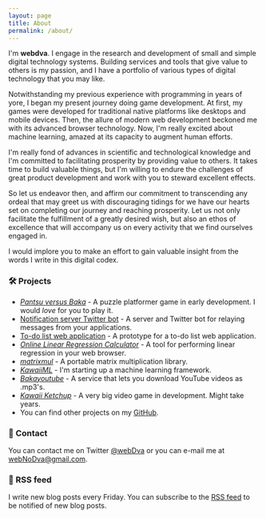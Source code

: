 ```yaml
---
layout: page
title: About
permalink: /about/
---
```


I'm **webdva**. I engage in the research and development of small and simple digital technology systems. Building services and tools that give value to others is my passion, and I have a portfolio of various types of digital technology that you may like.

Notwithstanding my previous experience with programming in years of yore, I began my present journey doing game development. At first, my games were developed for traditional native platforms like desktops and mobile devices. Then, the allure of modern web development beckoned me with its advanced browser technology. Now, I'm really excited about machine learning, amazed at its capacity to augment human efforts.

I'm really fond of advances in scientific and technological knowledge and I'm committed to facilitating prosperity by providing value to others. It takes time to build valuable things, but I'm willing to endure the challenges of great product development and work with you to steward excellent effects.

So let us endeavor then, and affirm our commitment to transcending any ordeal that may greet us with discouraging tidings for we have our hearts set on completing our journey and reaching prosperity. Let us not only facilitate the fulfillment of a greatly desired wish, but also an ethos of excellence that will accompany us on every activity that we find ourselves engaged in.

I would implore you to make an effort to gain valuable insight from the words I write in this digital codex.

### 🛠️ Projects

* [*Pantsu versus Baka*](https://webdva.itch.io/pantsu-versus-baka) - A puzzle platformer game in early development. I would *love* for you to play it.
* [Notification server Twitter bot](https://github.com/webDva/Twitter-Server-Notifications-Bot) - A server and Twitter bot for relaying messages from your applications.
* [To-do list web application](https://github.com/webDva/todo-list-web-app) - A prototype for a to-do list web application.
* [*Online Linear Regression Calculator*](https://webdva.github.io/online-linear-regression-calculator/) - A tool for performing linear regression in your web browser.
* [*matrixmul*](https://github.com/webDva/matrixmul) - A portable matrix multiplication library.
* [*KawaiiML*](https://github.com/webDva/KawaiiML) - I'm starting up a machine learning framework.
* [*Bakayoutube*](https://baka-converter.herokuapp.com/) - A service that lets you download YouTube videos as .mp3's.
* [*Kawaii Ketchup*](https://webdva.itch.io/kawaii-ketchup) - A very big video game in development. Might take years.
* You can find other projects on my [GitHub](https://github.com/webDva).

### 📇 Contact

You can contact me on Twitter [@webDva](https://www.twitter.com/webDva) or you can e-mail me at [webNoDva@gmail.com](mailto:webNoDva@gmail.com).

### 📡 RSS feed

I write new blog posts every Friday. You can subscribe to the [RSS feed](/feed.xml) to be notified of new blog posts.